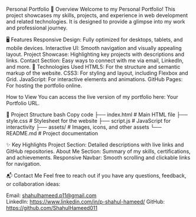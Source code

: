 Personal Portfolio
🌟 Overview
Welcome to my Personal Portfolio! This project showcases my skills, projects, and experience in web development and related technologies. It is designed to provide a glimpse into my work and professional journey.

🖥️ Features
Responsive Design: Fully optimized for desktops, tablets, and mobile devices.
Interactive UI: Smooth navigation and visually appealing layout.
Project Showcase: Highlighting key projects with descriptions and links.
Contact Section: Easy ways to connect with me via email, LinkedIn, and more.
🔧 Technologies Used
HTML5: For the structure and semantic markup of the website.
CSS3: For styling and layout, including Flexbox and Grid.
JavaScript: For interactive elements and animations.
GitHub Pages: For hosting the portfolio online.

How to View
You can access the live version of my portfolio here: Your Portfolio URL.

📁 Project Structure
bash
Copy code
├── index.html       # Main HTML file
├── style.css        # Stylesheet for the website
├── script.js        # JavaScript for interactivity
├── assets/          # Images, icons, and other assets
└── README.md        # Project documentation

✨ Key Highlights
Project Section: Detailed descriptions with live links and GitHub repositories.
About Me Section: Summary of my skills, certifications, and achievements.
Responsive Navbar: Smooth scrolling and clickable links for navigation.

📬 Contact Me
Feel free to reach out if you have any questions, feedback, or collaboration ideas:

Email: shahulhameed.p11@gmail.com   
LinkedIn:  https://www.linkedin.com/in/p-shahul-hameed/
GitHub:  https://github.com/ShahulHameed011

